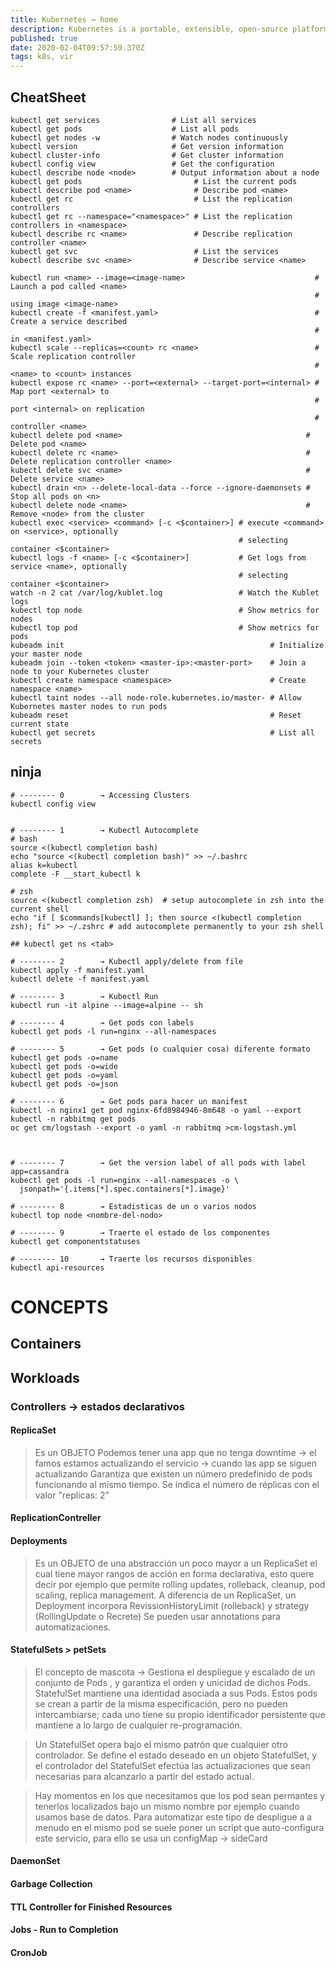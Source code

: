 ```yaml
---
title: Kubernetes → home
description: Kubernetes is a portable, extensible, open-source platform for managing containerized workloads and services.
published: true
date: 2020-02-04T09:57:59.370Z
tags: k8s, vir
---
```


## CheatSheet

```
kubectl get services                # List all services 
kubectl get pods                    # List all pods
kubectl get nodes -w                # Watch nodes continuously
kubectl version                     # Get version information
kubectl cluster-info                # Get cluster information
kubectl config view                 # Get the configuration
kubectl describe node <node>        # Output information about a node
kubectl get pods                         # List the current pods
kubectl describe pod <name>              # Describe pod <name>
kubectl get rc                           # List the replication controllers
kubectl get rc --namespace="<namespace>" # List the replication controllers in <namespace>
kubectl describe rc <name>               # Describe replication controller <name>
kubectl get svc                          # List the services
kubectl describe svc <name>              # Describe service <name>

kubectl run <name> --image=<image-name>                             # Launch a pod called <name> 
                                                                    # using image <image-name> 
kubectl create -f <manifest.yaml>                                   # Create a service described 
                                                                    # in <manifest.yaml>
kubectl scale --replicas=<count> rc <name>                          # Scale replication controller 
                                                                    # <name> to <count> instances
kubectl expose rc <name> --port=<external> --target-port=<internal> # Map port <external> to 
                                                                    # port <internal> on replication 
                                                                    # controller <name>
kubectl delete pod <name>                                         # Delete pod <name>
kubectl delete rc <name>                                          # Delete replication controller <name>
kubectl delete svc <name>                                         # Delete service <name>
kubectl drain <n> --delete-local-data --force --ignore-daemonsets # Stop all pods on <n>
kubectl delete node <name>                                        # Remove <node> from the cluster
kubectl exec <service> <command> [-c <$container>] # execute <command> on <service>, optionally 
                                                   # selecting container <$container>
kubectl logs -f <name> [-c <$container>]           # Get logs from service <name>, optionally
                                                   # selecting container <$container>
watch -n 2 cat /var/log/kublet.log                 # Watch the Kublet logs
kubectl top node                                   # Show metrics for nodes
kubectl top pod                                    # Show metrics for pods
kubeadm init                                              # Initialize your master node
kubeadm join --token <token> <master-ip>:<master-port>    # Join a node to your Kubernetes cluster
kubectl create namespace <namespace>                      # Create namespace <name>
kubectl taint nodes --all node-role.kubernetes.io/master- # Allow Kubernetes master nodes to run pods
kubeadm reset                                             # Reset current state
kubectl get secrets                                       # List all secrets

```


## ninja


```
# -------- 0		→ Accessing Clusters
kubectl config view


# -------- 1		→ Kubectl Autocomplete
# bash
source <(kubectl completion bash) 
echo "source <(kubectl completion bash)" >> ~/.bashrc 
alias k=kubectl
complete -F __start_kubectl k

# zsh
source <(kubectl completion zsh)  # setup autocomplete in zsh into the current shell
echo "if [ $commands[kubectl] ]; then source <(kubectl completion zsh); fi" >> ~/.zshrc # add autocomplete permanently to your zsh shell

## kubectl get ns <tab>

# -------- 2		→ Kubectl apply/delete from file
kubectl apply -f manifest.yaml
kubectl delete -f manifest.yaml

# -------- 3		→ Kubectl Run
kubectl run -it alpine --image=alpine -- sh

# -------- 4		→ Get pods con labels
kubectl get pods -l run=nginx --all-namespaces

# -------- 5		→ Get pods (o cualquier cosa) diferente formato
kubectl get pods -o=name
kubectl get pods -o=wide
kubectl get pods -o=yaml
kubectl get pods -o=json

# -------- 6		→ Get pods para hacer un manifest
kubectl -n nginx1 get pod nginx-6fd8984946-8m648 -o yaml --export
kubectl -n rabbitmq get pods
oc get cm/logstash --export -o yaml -n rabbitmq >cm-logstash.yml



# -------- 7		→ Get the version label of all pods with label app=cassandra
kubectl get pods -l run=nginx --all-namespaces -o \
  jsonpath='{.items[*].spec.containers[*].image}'

# -------- 8		→ Estadisticas de un o varios nodos
kubectl top node <nombre-del-nodo>

# -------- 9		→ Traerte el estado de los componentes
kubectl get componentstatuses

# -------- 10		→ Traerte los recursos disponibles
kubectl api-resources

```


# CONCEPTS
## Containers
## Workloads
### Controllers → estados declarativos
#### ReplicaSet
> Es un OBJETO Podemos tener una app que no tenga downtime → el famos estamos actualizando el servicio → cuando las app se siguen actualizando
Garantiza que existen un número predefinido de pods funcionando al mismo tiempo.
Se indica el número de réplicas con el valor "replicas: 2"
#### ReplicationContreller
#### Deployments
> Es un OBJETO de una abstracción un poco mayor a un ReplicaSet el cual tiene mayor rangos de acción en forma declarativa, esto quere decir por ejemplo que permite rolling updates, rolleback, cleanup, pod scaling, replica management.
A diferencia de un ReplicaSet, un Deployment incorpora RevissionHistoryLimit (rolleback) y strategy (RollingUpdate o Recrete)
Se pueden usar annotations para automatizaciones.
#### StatefulSets > petSets
> El concepto de mascota → Gestiona el despliegue y escalado de un conjunto de Pods , y garantiza el orden y unicidad de dichos Pods. StatefulSet mantiene una identidad asociada a sus Pods. Estos pods se crean a partir de la misma especificación, pero no pueden intercambiarse; cada uno tiene su propio identificador persistente que mantiene a lo largo de cualquier re-programación.

> Un StatefulSet opera bajo el mismo patrón que cualquier otro controlador. Se define el estado deseado en un objeto StatefulSet, y el controlador del StatefulSet efectúa las actualizaciones que sean necesarias para alcanzarlo a partir del estado actual.

> Hay momentos en los que necesitamos que los pod sean permantes y tenerlos localizados bajo un mismo nombre por ejemplo cuando usamos base de datos.
Para automatizar este tipo de despligue a a menudo en el mismo pod se suele poner un script que auto-configura este servicio, para ello se usa un configMap → sideCard


#### DaemonSet
#### Garbage Collection
#### TTL Controller for Finished Resources
#### Jobs - Run to Completion
#### CronJob










